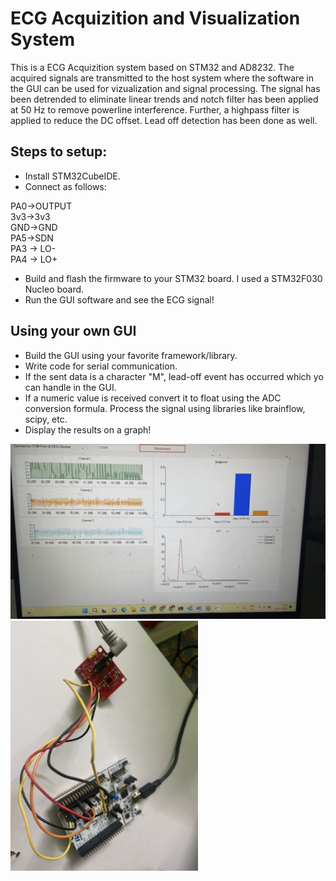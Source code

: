 # ECG Acquizition and Visualization System
This is a ECG Acquizition system based on STM32 and AD8232. The acquired signals are transmitted to the host system where the software in the GUI can be used for vizualization and signal processing. The signal has been detrended to eliminate linear trends and notch filter has been applied at 50 Hz to remove powerline interference. Further, a highpass filter is applied to reduce the DC offset. Lead off detection has been done as well. 

## Steps to setup:
- Install STM32CubeIDE.
- Connect as follows:

PA0->OUTPUT<br/>
3v3->3v3<br/>
GND->GND<br/>
PA5->SDN<br/>
PA3 -> LO-<br/>
PA4 -> LO+<br/> 

- Build and flash the firmware to your STM32 board. I used a STM32F030 Nucleo board.
- Run the GUI software and see the ECG signal!

## Using your own GUI
- Build the GUI using your favorite framework/library.
- Write code for serial communication.
- If the sent data is a character "M", lead-off event has occurred which yo can handle in the GUI.
- If a numeric value is received convert it to float using the ADC conversion formula. Process the signal using libraries like brainflow, scipy, etc.
- Display the results on a graph! 

![alt text](IMG_2774.jpg)
<img src="IMG_3097.JPG" alt="drawing" style="width:300px;"/>